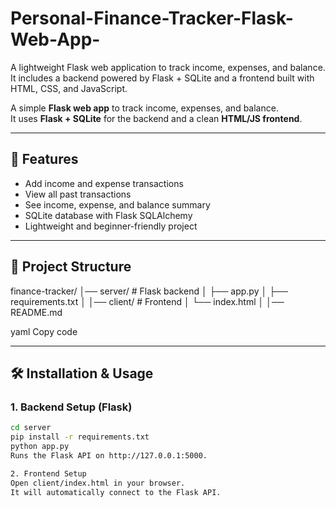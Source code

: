 # Personal-Finance-Tracker-Flask-Web-App-
A lightweight Flask web application to track income, expenses, and balance. It includes a backend powered by Flask + SQLite and a frontend built with HTML, CSS, and JavaScript.

A simple **Flask web app** to track income, expenses, and balance.  
It uses **Flask + SQLite** for the backend and a clean **HTML/JS frontend**.

---

## 🚀 Features
- Add income and expense transactions  
- View all past transactions  
- See income, expense, and balance summary  
- SQLite database with Flask SQLAlchemy  
- Lightweight and beginner-friendly project  

---

## 📂 Project Structure
finance-tracker/
│── server/ # Flask backend
│ ├── app.py
│ ├── requirements.txt
│
│── client/ # Frontend
│ └── index.html
│
│── README.md

yaml
Copy code

---

## 🛠️ Installation & Usage

### 1. Backend Setup (Flask)
```bash
cd server
pip install -r requirements.txt
python app.py
Runs the Flask API on http://127.0.0.1:5000.

2. Frontend Setup
Open client/index.html in your browser.
It will automatically connect to the Flask API.
